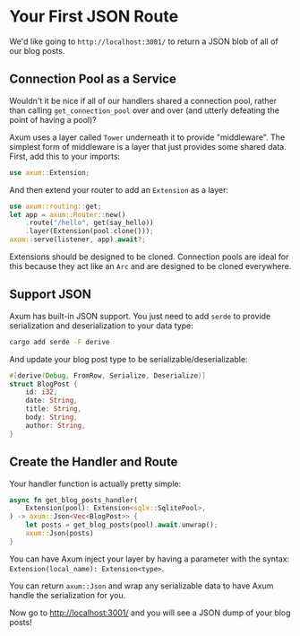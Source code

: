# Your First JSON Route

We'd like going to `http://localhost:3001/` to return a JSON blob of all of our blog posts.

## Connection Pool as a Service

Wouldn't it be nice if all of our handlers shared a connection pool, rather than calling `get_connection_pool` over and over (and utterly defeating the point of having a pool)?

Axum uses a layer called `Tower` underneath it to provide "middleware". The simplest form of middleware is a layer that just provides some shared data. First, add this to your imports:

```rust
use axum::Extension;
```

And then extend your router to add an `Extension` as a layer:

```rust
use axum::routing::get;
let app = axum::Router::new()
    .route("/hello", get(say_hello))
    .layer(Extension(pool.clone()));
axum::serve(listener, app).await?;
```

Extensions should be designed to be cloned. Connection pools are ideal for this because they act like an `Arc` and are designed to be cloned everywhere.

## Support JSON

Axum has built-in JSON support. You just need to add `serde` to provide serialization and deserialization to your data type:

```bash
cargo add serde -F derive
```

And update your blog post type to be serializable/deserializable:

```rust
#[derive(Debug, FromRow, Serialize, Deserialize)]
struct BlogPost {
    id: i32,
    date: String,
    title: String,
    body: String,
    author: String,
}
```

## Create the Handler and Route

Your handler function is actually pretty simple:

```rust
async fn get_blog_posts_handler(
    Extension(pool): Extension<sqlx::SqlitePool>,
) -> axum::Json<Vec<BlogPost>> {
    let posts = get_blog_posts(pool).await.unwrap();
    axum::Json(posts)
}
```

You can have Axum inject your layer by having a parameter with the syntax: `Extension(local_name): Extension<type>`.

You can return `axum::Json` and wrap any serializable data to have Axum handle the serialization for you.

Now go to [http://localhost:3001/](http://localhost:3001/) and you will see a JSON dump of your blog posts!